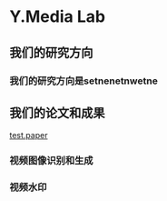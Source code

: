# Y.Media Lab
## 我们的研究方向
### 我们的研究方向是setnenetnwetne
## 我们的论文和成果
[test.paper](papers/test.md)
### 视频图像识别和生成
### 视频水印
